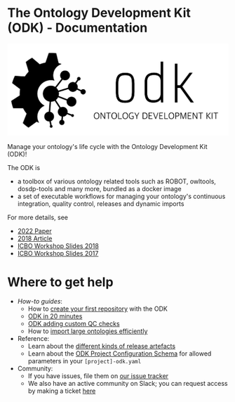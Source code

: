 # The Ontology Development Kit (ODK) - Documentation

<img src="https://github.com/jmcmurry/closed-illustrations/raw/master/logos/odk-logos/odk-logo_black-banner.png" />

Manage your ontology's life cycle with the Ontology Development Kit (ODK)! 

The ODK is
- a toolbox of various ontology related tools such as ROBOT, owltools, dosdp-tools and many more, bundled as a docker image
- a set of executable workflows for managing your ontology's continuous integration, quality control, releases and dynamic imports

For more details, see

 * [2022 Paper](https://doi.org/10.1093/database/baac087) 
 * [2018 Article](https://douroucouli.wordpress.com/2018/08/06/new-version-of-ontology-development-kit-now-with-docker-support/)
 * [ICBO Workshop Slides 2018](https://docs.google.com/presentation/d/1nIybviEEJiRKHO2rkBMZsQ0QjtsHyU01_-9beZqD_Z4/edit?usp=sharing)
 * [ICBO Workshop Slides 2017](https://docs.google.com/presentation/d/1JPAaDl6Nitxet9NVqWI30eIygcerYAjdMIGmxbRtIn0/edit?usp=sharing)

# Where to get help

- _How-to guides_:
  - How to [create your first repository](https://oboacademy.github.io/obook/tutorial/setting-up-project-odk/) with the ODK
  - [ODK in 20 minutes](https://oboacademy.github.io/obook/tutorial/odk-tutorial-2/)
  - [ODK adding custom QC checks](https://oboacademy.github.io/obook/tutorial/custom-qc/)
  - How to [import large ontologies efficiently](https://oboacademy.github.io/obook/howto/deal-with-large-ontologies/)
- Reference:
  - Learn about the [different kinds of release artefacts](https://oboacademy.github.io/obook/reference/release-artefacts/)
  - Learn about the [ODK Project Configuration Schema](project-schema.md) for allowed parameters in your `[project]-odk.yaml` 
- Community:
  -  If you have issues, file them on [our issue tracker](https://github.com/INCATools/ontology-development-kit/issues)
  -  We also have an active community on Slack; you can request access by making a ticket [here](https://github.com/INCATools/ontology-development-kit/issues)
